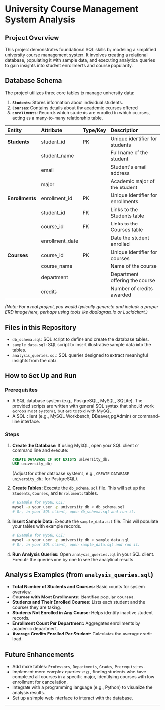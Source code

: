 # University Course Management System Analysis

## Project Overview
This project demonstrates foundational SQL skills by modeling a simplified university course management system. 
It involves creating a relational database, populating it with sample data, and executing analytical queries to gain insights into student enrollments and course popularity.

## Database Schema
The project utilizes three core tables to manage university data:
1.  **`Students`**: Stores information about individual students.
2.  **`Courses`**: Contains details about the academic courses offered.
3.  **`Enrollments`**: Records which students are enrolled in which courses, acting as a many-to-many relationship table.

| Entity        | Attribute          | Type/Key      | Description                     |
| :------------ | :----------------- | :------------ | :------------------------------ |
| **Students** | student_id         | PK            | Unique identifier for students  |
|               | student_name       |               | Full name of the student        |
|               | email              |               | Student's email address         |
|               | major              |               | Academic major of the student   |
| **Enrollments** | enrollment_id      | PK            | Unique identifier for enrollments |
|               | student_id         | FK            | Links to the Students table     |
|               | course_id          | FK            | Links to the Courses table      |
|               | enrollment_date    |               | Date the student enrolled       |
| **Courses** | course_id          | PK            | Unique identifier for courses   |
|               | course_name        |               | Name of the course              |
|               | department         |               | Department offering the course  |
|               | credits            |               | Number of credits awarded       |


*(Note: For a real project, you would typically generate and include a proper ERD image here, perhaps using tools like dbdiagram.io or Lucidchart.)*

## Files in this Repository

* `db_schema.sql`: SQL script to define and create the database tables.
* `sample_data.sql`: SQL script to insert illustrative sample data into the tables.
* `analysis_queries.sql`: SQL queries designed to extract meaningful insights from the data.

## How to Set Up and Run

### Prerequisites
* A SQL database system (e.g., PostgreSQL, MySQL, SQLite). The provided scripts are written with general SQL syntax that should work across most systems, but are tested with MySQL.
* A SQL client (e.g., MySQL Workbench, DBeaver, pgAdmin) or command-line interface.

### Steps
1.  **Create the Database:**
    If using MySQL, open your SQL client or command line and execute:
    ```sql
    CREATE DATABASE IF NOT EXISTS university_db;
    USE university_db;
    ```
    (Adjust for other database systems, e.g., `CREATE DATABASE university_db;` for PostgreSQL).

2.  **Create Tables:**
    Execute the `db_schema.sql` file. This will set up the `Students`, `Courses`, and `Enrollments` tables.
    ```bash
    # Example for MySQL CLI:
    mysql -u your_user -p university_db < db_schema.sql
    # Or, in your SQL client, open db_schema.sql and run it.
    ```

3.  **Insert Sample Data:**
    Execute the `sample_data.sql` file. This will populate your tables with example records.
    ```bash
    # Example for MySQL CLI:
    mysql -u your_user -p university_db < sample_data.sql
    # Or, in your SQL client, open sample_data.sql and run it.
    ```

4.  **Run Analysis Queries:**
    Open `analysis_queries.sql` in your SQL client. Execute the queries one by one to see the analytical results.

## Analysis Examples (from `analysis_queries.sql`)

* **Total Number of Students and Courses:** Basic counts for system overview.
* **Courses with Most Enrollments:** Identifies popular courses.
* **Students and Their Enrolled Courses:** Lists each student and the courses they are taking.
* **Students Not Enrolled in Any Course:** Helps identify inactive student records.
* **Enrollment Count Per Department:** Aggregates enrollments by academic department.
* **Average Credits Enrolled Per Student:** Calculates the average credit load.

## Future Enhancements
* Add more tables: `Professors`, `Departments`, `Grades`, `Prerequisites`.
* Implement more complex queries: e.g., finding students who have completed all courses in a specific major, identifying courses with low enrollment for cancellation.
* Integrate with a programming language (e.g., Python) to visualize the analysis results.
* Set up a simple web interface to interact with the database.

---
